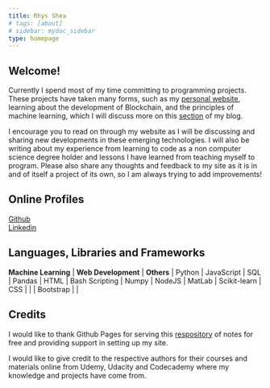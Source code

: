 ```yaml
---
title: Rhys Shea
# tags: [about]
# sidebar: mydoc_sidebar
type: homepage
---
```

## Welcome! 
Currently I spend most of my time committing to programming projects. These projects have taken many forms, such as my [personal website](https://www.rhysshea.com), learning about the development of Blockchain, and the principles of machine learning, which I will discuss more on this [section](https://programming.rhysshea.com/machine_learning) of my blog.

I encourage you to read on through my website as I will be discussing and sharing new developments in these emerging technologies. I will also be writing about my experience from learning to code as a non computer science degree holder and lessons I have learned from teaching myself to program. Please also share any thoughts and feedback to my site as it is in and of itself a project of its own, so I am always trying to add improvements!


## Online Profiles
[Github](https://github.com/rhysoshea)
<br />[Linkedin](https://www.linkedin.com/in/rhysshea)

## Languages, Libraries and Frameworks

**Machine Learning**   | **Web Development** | **Others**     |
Python                 | JavaScript          | SQL            |
Pandas                 | HTML                | Bash Scripting |
Numpy                  | NodeJS              | MatLab         |
Scikit-learn           | CSS                 |                | 
                       | Bootstrap           |                |
 

## Credits
I would like to thank Github Pages for serving this [respository](https://github.com/ritchieng/rhysoshea.github.io) of notes for free and providing support in setting up my site.

I would like to give credit to the respective authors for their courses and materials online from Udemy, Udacity and Codecademy where my knowledge and projects have come from.
